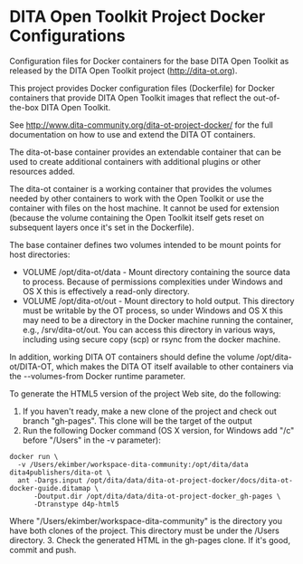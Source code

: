 DITA Open Toolkit Project Docker Configurations
===============================================

Configuration files for Docker containers for the base DITA Open Toolkit
as released by the DITA Open Toolkit project (http://dita-ot.org).

This project provides Docker configuration files (Dockerfile) for Docker containers
that provide DITA Open Toolkit images that reflect the out-of-the-box DITA Open
Toolkit.

See http://www.dita-community.org/dita-ot-project-docker/ for the full documentation
on how to use and extend the DITA OT containers.

The dita-ot-base container provides an extendable container that can be used to
create additional containers with additional plugins or other resources added.

The dita-ot container is a working container that provides the volumes needed
by other containers to work with the Open Toolkit or use the container with
files on the host machine. It cannot be used for extension (because the volume
containing the Open Toolkit itself gets reset on subsequent layers once it's
set in the Dockerfile).

The base container defines two volumes intended to be mount points
for host directories:

- VOLUME /opt/dita-ot/data - Mount directory containing the source data to process. Because of permissions complexities under 
Windows and OS X this is effectively a read-only directory.
- VOLUME /opt/dita-ot/out - Mount directory to hold output. This directory must be writable by the OT process, 
so under Windows and OS X this may need to be a directory in the Docker machine running the container,
e.g., /srv/dita-ot/out. You can access this directory in various ways, including using secure copy (scp) or
rsync from the docker machine. 

In addition, working DITA OT containers should define the volume /opt/dita-ot/DITA-OT, which makes
the DITA OT itself available to other containers via the --volumes-from Docker runtime parameter.

To generate the HTML5 version of the project Web site, do the following:

1. If you haven't ready, make a new clone of the project and check out branch "gh-pages". 
This clone will be the target of the output
2. Run the following Docker command (OS X version, for Windows add "/c" before "/Users" in the -v parameter):
~~~~
docker run \
  -v /Users/ekimber/workspace-dita-community:/opt/dita/data dita4publishers/dita-ot \
  ant -Dargs.input /opt/dita/data/dita-ot-project-docker/docs/dita-ot-docker-guide.ditamap \
      -Doutput.dir /opt/dita/data/dita-ot-project-docker_gh-pages \
      -Dtranstype d4p-html5
~~~~

Where "/Users/ekimber/workspace-dita-community" is the directory you have both clones of the project. 
This directory must be under the /Users directory.
3. Check the generated HTML in the gh-pages clone. If it's good, commit and push.
